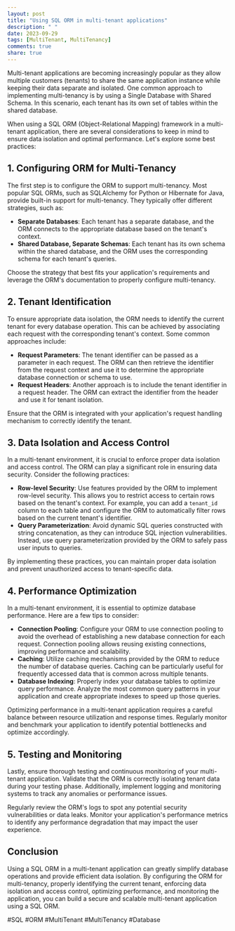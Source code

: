 ```yaml
---
layout: post
title: "Using SQL ORM in multi-tenant applications"
description: " "
date: 2023-09-29
tags: [MultiTenant, MultiTenancy]
comments: true
share: true
---
```


Multi-tenant applications are becoming increasingly popular as they allow multiple customers (tenants) to share the same application instance while keeping their data separate and isolated. One common approach to implementing multi-tenancy is by using a Single Database with Shared Schema. In this scenario, each tenant has its own set of tables within the shared database.

When using a SQL ORM (Object-Relational Mapping) framework in a multi-tenant application, there are several considerations to keep in mind to ensure data isolation and optimal performance. Let's explore some best practices:

## 1. Configuring ORM for Multi-Tenancy

The first step is to configure the ORM to support multi-tenancy. Most popular SQL ORMs, such as SQLAlchemy for Python or Hibernate for Java, provide built-in support for multi-tenancy. They typically offer different strategies, such as:

- **Separate Databases**: Each tenant has a separate database, and the ORM connects to the appropriate database based on the tenant's context.
- **Shared Database, Separate Schemas**: Each tenant has its own schema within the shared database, and the ORM uses the corresponding schema for each tenant's queries.

Choose the strategy that best fits your application's requirements and leverage the ORM's documentation to properly configure multi-tenancy.

## 2. Tenant Identification

To ensure appropriate data isolation, the ORM needs to identify the current tenant for every database operation. This can be achieved by associating each request with the corresponding tenant's context. Some common approaches include:

- **Request Parameters**: The tenant identifier can be passed as a parameter in each request. The ORM can then retrieve the identifier from the request context and use it to determine the appropriate database connection or schema to use.
- **Request Headers**: Another approach is to include the tenant identifier in a request header. The ORM can extract the identifier from the header and use it for tenant isolation.

Ensure that the ORM is integrated with your application's request handling mechanism to correctly identify the tenant.

## 3. Data Isolation and Access Control

In a multi-tenant environment, it is crucial to enforce proper data isolation and access control. The ORM can play a significant role in ensuring data security. Consider the following practices:

- **Row-level Security**: Use features provided by the ORM to implement row-level security. This allows you to restrict access to certain rows based on the tenant's context. For example, you can add a `tenant_id` column to each table and configure the ORM to automatically filter rows based on the current tenant's identifier.
- **Query Parameterization**: Avoid dynamic SQL queries constructed with string concatenation, as they can introduce SQL injection vulnerabilities. Instead, use query parameterization provided by the ORM to safely pass user inputs to queries.

By implementing these practices, you can maintain proper data isolation and prevent unauthorized access to tenant-specific data.

## 4. Performance Optimization

In a multi-tenant environment, it is essential to optimize database performance. Here are a few tips to consider:

- **Connection Pooling**: Configure your ORM to use connection pooling to avoid the overhead of establishing a new database connection for each request. Connection pooling allows reusing existing connections, improving performance and scalability.
- **Caching**: Utilize caching mechanisms provided by the ORM to reduce the number of database queries. Caching can be particularly useful for frequently accessed data that is common across multiple tenants.
- **Database Indexing**: Properly index your database tables to optimize query performance. Analyze the most common query patterns in your application and create appropriate indexes to speed up those queries.

Optimizing performance in a multi-tenant application requires a careful balance between resource utilization and response times. Regularly monitor and benchmark your application to identify potential bottlenecks and optimize accordingly.

## 5. Testing and Monitoring

Lastly, ensure thorough testing and continuous monitoring of your multi-tenant application. Validate that the ORM is correctly isolating tenant data during your testing phase. Additionally, implement logging and monitoring systems to track any anomalies or performance issues.

Regularly review the ORM's logs to spot any potential security vulnerabilities or data leaks. Monitor your application's performance metrics to identify any performance degradation that may impact the user experience.

## Conclusion

Using a SQL ORM in a multi-tenant application can greatly simplify database operations and provide efficient data isolation. By configuring the ORM for multi-tenancy, properly identifying the current tenant, enforcing data isolation and access control, optimizing performance, and monitoring the application, you can build a secure and scalable multi-tenant application using a SQL ORM.

#SQL #ORM #MultiTenant #MultiTenancy #Database